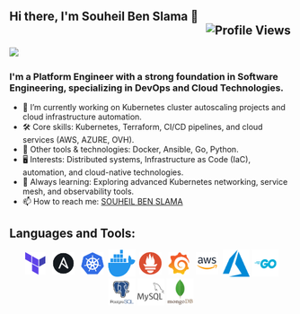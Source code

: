 ## Hi there, I'm Souheil Ben Slama 👋 <span style="display: inline-block; width: 250px;"></span><span style="margin-left: 100px;">![Profile Views](https://komarev.com/ghpvc/?username=souheilbenslama&color=green)</span>


<a href=""><img src="https://readme-typing-svg.herokuapp.com?lines=Platform+Engineer;DevOps+%26+Cloud+Technologies+Specialist;Always%20Learning&center=false&width=500&height=50"></a>  

### I'm a Platform Engineer with a strong foundation in Software Engineering, specializing in DevOps and Cloud Technologies.


- 🔭 I’m currently working on Kubernetes cluster autoscaling projects and cloud infrastructure automation.
- 🛠️ Core skills: Kubernetes, Terraform, CI/CD pipelines, and cloud services (AWS, AZURE, OVH).
- 🧰 Other tools & technologies: Docker, Ansible, Go, Python.
- 🖥️ Interests: Distributed systems, Infrastructure as Code (IaC), automation, and cloud-native technologies.
- 🌱 Always learning: Exploring advanced Kubernetes networking, service mesh, and observability tools.
- 📫 How to reach me:  <a align="center" href="https://www.linkedin.com/in/souheil-benslama-70732a1a5/"> SOUHEIL BEN SLAMA </a>


## Languages and Tools:

<p align="center">
<img src="icons/terraform.png" alt="Terraform" height="40" style="vertical-align:top; margin:4px">
<img src="https://raw.githubusercontent.com/github/explore/01ea2a586e5da744792d0ccfce2f68b861f29301/topics/ansible/ansible.png" alt="Ansible" height="40" style="vertical-align:top; margin:4px">
<img src="https://raw.githubusercontent.com/github/explore/01ea2a586e5da744792d0ccfce2f68b861f29301/topics/kubernetes/kubernetes.png" alt="Kubernetes" height="40" style="vertical-align:top; margin:4px">
<img src="icons/docker.svg" alt="docker" width="48" height="48" />
<img src="icons/prometheus.png" alt="Prometheus" height="40" style="vertical-align:top; margin:4px">
<img src="icons/grafana.png" alt="Grafana" height="40" style="vertical-align:top; margin:4px">

<img src="https://raw.githubusercontent.com/github/explore/01ea2a586e5da744792d0ccfce2f68b861f29301/topics/aws/aws.png" alt="AWS" height="40" style="vertical-align:top; margin:4px">
<img src="icons/azure.svg" alt="azure" width="48" height="48" />
<img src="icons/go.png" alt="go" width="48" height="48" />
<img src="icons/postgresql.png" alt="postgresqlpng" width="48" height="48" />
<img src="icons/mysql.svg" alt="mysql" width="48" height="48" />
<img src="icons/mongodb-original-wordmark.svg" alt="mongodb" width="48" height="48" />

</p>




<br />

